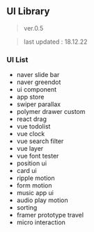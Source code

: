 ## UI Library

> ver.0.5

> last updated : 18.12.22 

### UI List
- naver slide bar 
- naver greendot
- ui component
- app store
- swiper parallax
- polymer drawer custom
- react drag
- vue todolist
- vue clock
- vue search filter
- vue layer
- vue font tester
- position ui
- card ui
- ripple motion
- form motion
- music app ui
- audio play motion
- sorting
- framer prototype travel
- micro interaction



